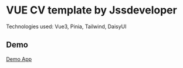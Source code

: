 # VUE CV template by Jssdeveloper

Technologies used: Vue3, Pinia, Tailwind, DaisyUI

## Demo

[Demo App](https://janisstals.vercel.app/)
